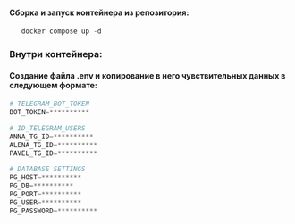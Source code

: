 #### Сборка и запуск контейнера из репозитория:
```python
   docker compose up -d
```

### Внутри контейнера:
#### Создание файла .env и копирование в него чувствительных данных в следующем формате:
```python
# TELEGRAM_BOT_TOKEN
BOT_TOKEN=**********

# ID_TELEGRAM_USERS
ANNA_TG_ID=**********
ALENA_TG_ID=**********
PAVEL_TG_ID=**********

# DATABASE SETTINGS
PG_HOST=**********
PG_DB=**********
PG_PORT=**********
PG_USER=**********
PG_PASSWORD=**********
```
